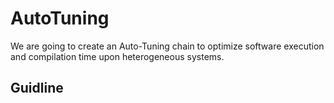# AutoTuning
We are going to create an Auto-Tuning chain to optimize software execution and compilation time upon heterogeneous systems.
## Guidline

